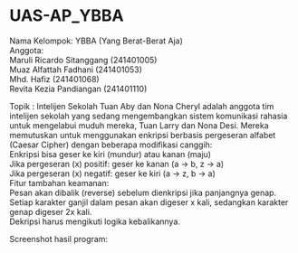 # UAS-AP_YBBA
Nama Kelompok: YBBA (Yang Berat-Berat Aja)  
Anggota:  
Maruli Ricardo Sitanggang	(241401005)  
Muaz Alfattah Fadhani	(241401053)  
Mhd. Hafiz (241401068)  
Revita Kezia Pandiangan	(241401110)  

Topik : Intelijen Sekolah
Tuan Aby dan Nona Cheryl adalah anggota tim intelijen sekolah yang sedang mengembangkan sistem komunikasi rahasia untuk mengelabui muduh mereka, Tuan Larry dan Nona Desi. Mereka memutuskan untuk menggunakan enkripsi berbasis pergeseran alfabet (Caesar Cipher) dengan beberapa modifikasi canggih:  
Enkripsi bisa geser ke kiri (mundur) atau kanan (maju)  
Jika pergeseran (x) positif: geser ke kanan (a -> b, z -> a)  
Jika pergeseran (x) negatif: geser ke kiri (a -> z, b -> a)  
Fitur tambahan keamanan:  
Pesan akan dibalik (reverse) sebelum dienkripsi jika panjangnya genap.  
Setiap karakter ganjil dalam pesan akan digeser x kali, sedangkan karakter genap digeser 2x kali.  
Dekripsi harus mengikuti logika kebalikannya.  

Screenshot hasil program:  


